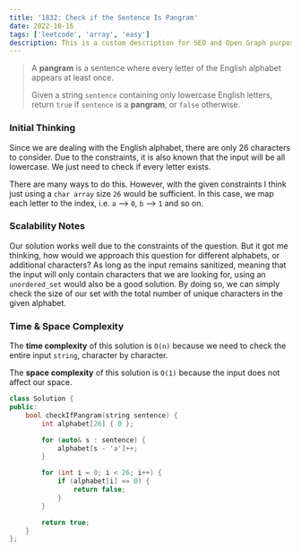 ```yaml
---
title: '1832: Check if the Sentence Is Pangram'
date: 2022-10-16
tags: ['leetcode', 'array', 'easy']
description: This is a custom description for SEO and Open Graph purposes. If it's not provided, it defaults to auto-generated excerpts of the page content.
---
```


> A **pangram** is a sentence where every letter of the English alphabet appears at least once.
>
> Given a string `sentence` containing only lowercase English letters, return `true` if `sentence` is a **pangram**, or `false` otherwise.

### Initial Thinking

Since we are dealing with the English alphabet, there are only 26 characters to consider. Due to the constraints, it is also known that the input will be all lowercase. We just need to check if every letter exists.

There are many ways to do this. However, with the given constraints I think just using a `char array` size `26` would be sufficient. In this case, we map each letter to the index, i.e. `a` --> `0`, `b` --> `1` and so on.

### Scalability Notes

Our solution works well due to the constraints of the question. But it got me thinking, how would we approach this question for different alphabets, or additional characters? As long as the input remains sanitized, meaning that the input will only contain characters that we are looking for, using an `unordered_set` would also be a good solution. By doing so, we can simply check the size of our set with the total number of unique characters in the given alphabet.

### Time & Space Complexity

The **time complexity** of this solution is `O(n)` because we need to check the entire input `string`, character by character.

The **space complexity** of this solution is `O(1)` because the input does not affect our space.

```cpp
class Solution {
public:
    bool checkIfPangram(string sentence) {
        int alphabet[26] { 0 };

        for (auto& s : sentence) {
            alphabet[s - 'a']++;
        }

        for (int i = 0; i < 26; i++) {
            if (alphabet[i] == 0) {
                return false;
            }
        }

        return true;
    }
};
```

